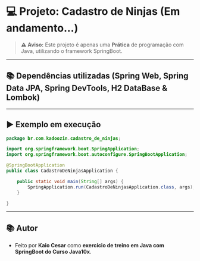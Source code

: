 # 💻 Projeto: Cadastro de Ninjas (Em andamento...)

> **⚠️ Aviso:** Este projeto é apenas uma **Prática** de programação com Java, utilizando o framework SpringBoot.
---

## 📚 Dependências utilizadas (Spring Web, Spring Data JPA, Spring DevTools, H2 DataBase & Lombok)
---

## ▶️ Exemplo em execução

```java
package br.com.kadoozin.cadastro_de_ninjas;

import org.springframework.boot.SpringApplication;
import org.springframework.boot.autoconfigure.SpringBootApplication;

@SpringBootApplication
public class CadastroDeNinjasApplication {

	public static void main(String[] args) {
		SpringApplication.run(CadastroDeNinjasApplication.class, args);
	}

}

```

---

## 📚 Autor

- Feito por **Kaio Cesar** como **exercício de treino em Java com SpringBoot do Curso Java10x**.
